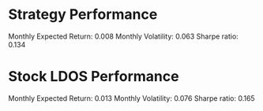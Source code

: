 # Strategy Performance
Monthly Expected Return: 0.008
Monthly Volatility: 0.063
Sharpe ratio: 0.134
# Stock LDOS Performance
Monthly Expected Return: 0.013
Monthly Volatility: 0.076
Sharpe ratio: 0.165
